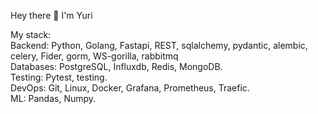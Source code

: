 Hey there 👋
I'm Yuri


My stack:  
Backend: Python, Golang, Fastapi, REST, sqlalchemy, pydantic, alembic, celery, Fider, gorm, WS-gorilla, rabbitmq     
Databases: PostgreSQL, Influxdb, Redis, MongoDB.  
Testing: Pytest, testing.      
DevOps: Git, Linux, Docker, Grafana, Prometheus, Traefic.    
ML: Pandas, Numpy.    
